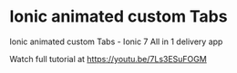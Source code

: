 # Ionic animated custom Tabs
 Ionic animated custom Tabs - Ionic 7 All in 1 delivery app

 Watch full tutorial at https://youtu.be/7Ls3ESuFOGM

